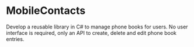 # MobileContacts
Develop a reusable library in C# to manage phone books for users. No user interface is required, only an API to create, delete and edit phone book entries.
